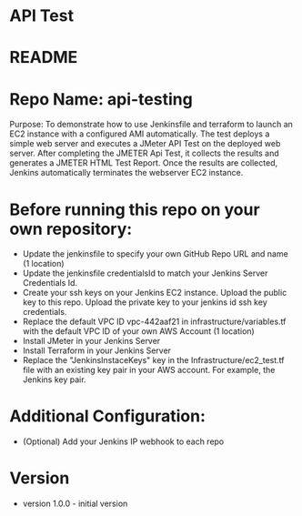# API Test
<H1>README</H1>
<H1>Repo Name: api-testing</H1>
<P>Purpose: To demonstrate how to use Jenkinsfile and terraform to launch an EC2 instance with a configured AMI automatically. The test deploys a simple web server and executes a JMeter API Test on the deployed web server. After completing the JMETER Api Test, it collects the results and generates a JMETER HTML Test Report. Once the results are collected, Jenkins automatically terminates the webserver EC2 instance.
</P>

<H1>Before running this repo on your own repository:</H1>

<UL>
<LI>Update the jenkinsfile to specify your own GitHub Repo URL and name (1 location)
<LI>Update the jenkinsfile credentialsId to match your Jenkins Server Credentials Id.
<LI>Create your ssh keys on your Jenkins EC2 instance. Upload the public key to this repo. Upload the private key to your jenkins id ssh key credentials. 
<LI>Replace the default VPC ID vpc-442aaf21 in infrastructure/variables.tf with the default VPC ID of your own AWS Account (1 location)
<LI>Install JMeter in your Jenkins Server
<LI>Install Terraform in your Jenkins Server
<LI>Replace the "JenkinsInstaceKeys" key in the Infrastructure/ec2_test.tf file with an existing key pair in your AWS account. For example, the Jenkins key pair. 
</UL>
  
<H1>Additional Configuration:</H1>

<UL>
<LI> (Optional) Add your Jenkins IP webhook to each repo
</UL>

<H1>Version</H1>

<UL>
<LI>version 1.0.0 - initial version 
</UL>
